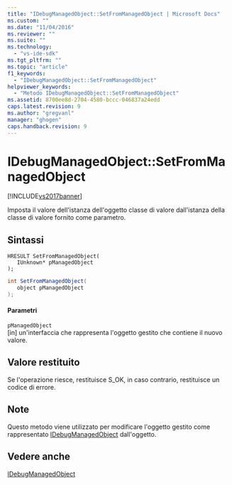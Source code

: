 ```yaml
---
title: "IDebugManagedObject::SetFromManagedObject | Microsoft Docs"
ms.custom: ""
ms.date: "11/04/2016"
ms.reviewer: ""
ms.suite: ""
ms.technology: 
  - "vs-ide-sdk"
ms.tgt_pltfrm: ""
ms.topic: "article"
f1_keywords: 
  - "IDebugManagedObject::SetFromManagedObject"
helpviewer_keywords: 
  - "Metodo IDebugManagedObject::SetFromManagedObject"
ms.assetid: 8700ee8d-2704-4580-bccc-046837a24edd
caps.latest.revision: 9
ms.author: "gregvanl"
manager: "ghogen"
caps.handback.revision: 9
---
```

# IDebugManagedObject::SetFromManagedObject
[!INCLUDE[vs2017banner](../../../code-quality/includes/vs2017banner.md)]

Imposta il valore dell'istanza dell'oggetto classe di valore dall'istanza della classe di valore fornito come parametro.  
  
## Sintassi  
  
```cpp#  
HRESULT SetFromManagedObject(   
   IUnknown* pManagedObject  
);  
```  
  
```c#  
int SetFromManagedObject(  
   object pManagedObject  
);  
```  
  
#### Parametri  
 `pManagedObject`  
 \[in\]  un'interfaccia che rappresenta l'oggetto gestito che contiene il nuovo valore.  
  
## Valore restituito  
 Se l'operazione riesce, restituisce S\_OK, in caso contrario, restituisce un codice di errore.  
  
## Note  
 Questo metodo viene utilizzato per modificare l'oggetto gestito come rappresentato [IDebugManagedObject](../../../extensibility/debugger/reference/idebugmanagedobject.md) dall'oggetto.  
  
## Vedere anche  
 [IDebugManagedObject](../../../extensibility/debugger/reference/idebugmanagedobject.md)